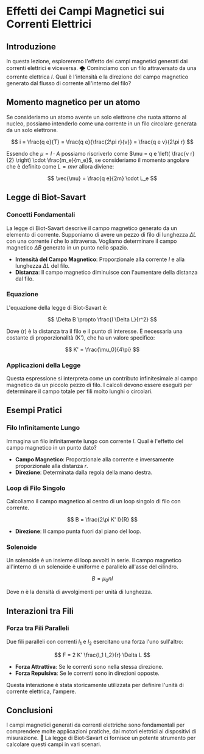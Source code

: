 # Effetti dei Campi Magnetici sui Correnti Elettrici

## Introduzione

In questa lezione, esploreremo l'effetto dei campi magnetici generati dai correnti elettrici e viceversa. 🌪️ Cominciamo con un filo attraversato da una corrente elettrica $I$. Qual è l'intensità e la direzione del campo magnetico generato dal flusso di corrente all'interno del filo?

## Momento magnetico per un atomo
Se consideriamo un atomo avente un solo elettrone che ruota attorno al nucleo, possiamo intenderlo come una corrente in un filo circolare generata da un solo elettrone. 

$$
i = \frac{q e}{T} = \frac{q e}{\frac{2\pi r}{v}} = \frac{q e v}{2\pi r}
$$

Essendo che $\mu = I \cdot A$ possiamo riscriverlo come $\mu = q e \left( \frac{v r}{2} \right) \cdot \frac{m_e}{m_e}$, se consideriamo il momento angolare che è definito come $L = m v r$ allora diviene:

$$
\vec{\mu} = \frac{q e}{2m} \cdot L_e
$$


## Legge di Biot-Savart

### Concetti Fondamentali

La legge di Biot-Savart descrive il campo magnetico generato da un elemento di corrente. Supponiamo di avere un pezzo di filo di lunghezza $\Delta L$ con una corrente $I$ che lo attraversa. Vogliamo determinare il campo magnetico $\Delta B$ generato in un punto nello spazio.

- **Intensità del Campo Magnetico**: Proporzionale alla corrente $I$ e alla lunghezza $\Delta L$ del filo.
- **Distanza**: Il campo magnetico diminuisce con l'aumentare della distanza dal filo.

### Equazione

L'equazione della legge di Biot-Savart è:

$$
\Delta B \propto \frac{I \Delta L}{r^2} 
$$

Dove \(r\) è la distanza tra il filo e il punto di interesse. È necessaria una costante di proporzionalità \(K'\), che ha un valore specifico:

$$
K' = \frac{\mu_0}{4\pi} 
$$

### Applicazioni della Legge

Questa espressione si interpreta come un contributo infinitesimale al campo magnetico da un piccolo pezzo di filo. I calcoli devono essere eseguiti per determinare il campo totale per fili molto lunghi o circolari.

## Esempi Pratici

### Filo Infinitamente Lungo

Immagina un filo infinitamente lungo con corrente $I$. Qual è l'effetto del campo magnetico in un punto dato?

- **Campo Magnetico**: Proporzionale alla corrente e inversamente proporzionale alla distanza $r$.
- **Direzione**: Determinata dalla regola della mano destra.

### Loop di Filo Singolo

Calcoliamo il campo magnetico al centro di un loop singolo di filo con corrente.

$$
B = \frac{2\pi K' I}{R} 
$$

- **Direzione**: Il campo punta fuori dal piano del loop.

### Solenoide

Un solenoide è un insieme di loop avvolti in serie. Il campo magnetico all'interno di un solenoide è uniforme e parallelo all'asse del cilindro.

$$
B = \mu_0 n I 
$$

Dove $n$ è la densità di avvolgimenti per unità di lunghezza.

## Interazioni tra Fili

### Forza tra Fili Paralleli

Due fili paralleli con correnti $I_1$ e $I_2$ esercitano una forza l'uno sull'altro:

$$
F = 2 K' \frac{I_1 I_2}{r} \Delta L 
$$

- **Forza Attrattiva**: Se le correnti sono nella stessa direzione.
- **Forza Repulsiva**: Se le correnti sono in direzioni opposte.

Questa interazione è stata storicamente utilizzata per definire l'unità di corrente elettrica, l'ampere.

## Conclusioni

I campi magnetici generati da correnti elettriche sono fondamentali per comprendere molte applicazioni pratiche, dai motori elettrici ai dispositivi di misurazione. 🧲 La legge di Biot-Savart ci fornisce un potente strumento per calcolare questi campi in vari scenari.
